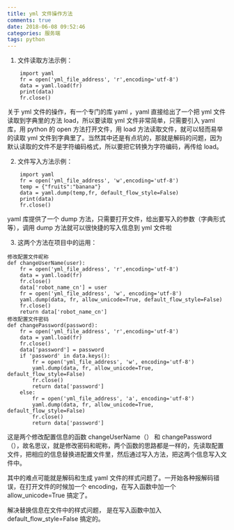 ```yaml
---
title: yml 文件操作方法
comments: true
date: 2018-06-08 09:52:46
categories: 服务端
tags: python
---
```


1. 文件读取方法示例：

```
    import yaml
    fr = open('yml_file_address', 'r',encoding='utf-8')
    data = yaml.load(fr)
    print(data)
    fr.close()
```

关于 yml 文件的操作，有一个专门的库 yaml ，yaml 直接给出了一个把 yml 文件读取到字典里的方法 load，所以要读取 yml 文件非常简单，只需要引入 yaml 库，用 python 的 open 方法打开文件，用 load 方法读取文件，就可以轻而易举的读取 yml 文件到字典里了。当然其中还是有点坑的，那就是解码的问题，因为默认读取的文件不是字符编码格式，所以要把它转换为字符编码，再传给 load。

2. 文件写入方法示例：

```
    import yaml
    fr = open('yml_file_address', 'w',encoding='utf-8')
    temp = {"fruits":"banana"}
    data = yaml.dump(temp,fr, default_flow_style=False)
    print(data)
    fr.close()
```

yaml 库提供了一个 dump 方法，只需要打开文件，给出要写入的参数（字典形式等），调用 dump 方法就可以很快捷的写入信息到 yml 文件啦

3. 这两个方法在项目中的运用：

```
修改配置文件昵称
def changeUserName(user):
    fr = open('yml_file_address', 'r',encoding='utf-8')
    data = yaml.load(fr)
    fr.close()
    data['robot_name_cn'] = user
    fr = open('yml_file_address', 'w', encoding='utf-8')
    yaml.dump(data, fr, allow_unicode=True, default_flow_style=False)
    fr.close()
    return data['robot_name_cn']
修改配置文件密码
def changePassword(password):
    fr = open('yml_file_address', 'r',encoding='utf-8')
    data = yaml.load(fr)
    fr.close()
    data['password'] = password
    if 'password' in data.keys():
        fr = open('yml_file_address', 'w', encoding='utf-8')
        yaml.dump(data, fr, allow_unicode=True, default_flow_style=False)
        fr.close()
        return data['password']
    else:
        fr = open('yml_file_address', 'a', encoding='utf-8')
        yaml.dump(data, fr, allow_unicode=True, default_flow_style=False)
        fr.close()
        return data['password']
```

这是两个修改配置信息的函数 changeUserName（） 和 changePassword（），故名思议，就是修改密码和昵称，两个函数的思路都是一样的，先读取配置文件，把相应的信息替换进配置文件里，然后通过写入方法，把这两个信息写入文件中。

其中的难点可能就是解码和生成 yaml 文件的样式问题了。一开始各种报解码错误，在打开文件的时候加一个 encoding，在写入函数中加一个 allow_unicode=True 搞定了。

解决替换信息在文件中的样式问题， 是在写入函数中加入 default_flow_style=False 搞定的。
